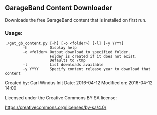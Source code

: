## GarageBand Content Downloader

Downloads the free GarageBand content that is installed on first run.

### Usage:
```
./get_gb_content.py [-h] [-o <folder>] [-l] [-y YYYY]
        -h          Display help
        -o <folder> Output download to specified folder.
                    Folder is created if it does not exist.
                    Defaults to /tmp
        -l          List downloads available
        -y YYYY     Specify content release year to download that content
```

Created by: Carl Windus
Init Date: 2016-04-12
Modified on: 2016-04-12 14:00

Licensed under the Creative Commons BY SA license:

https://creativecommons.org/licenses/by-sa/4.0/


